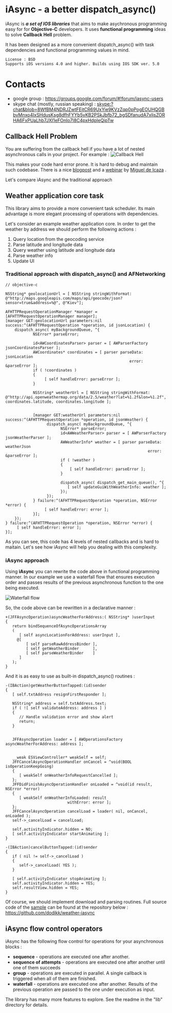 
# iAsync - a better dispatch_async()
iAsync is ***a set of IOS libraries*** that aims to make asychronous programming easy for for **Objective-C** developers. 
It uses **functional programming** ideas to solve **Callback Hell** problem.

It has been designed as a more convenient dispatch_async() with task dependencies and functional programming values in mind.


```
License : BSD
Supports iOS versions 4.0 and higher. Builds using IOS SDK ver. 5.0
```
# Contacts

* google group : <https://groups.google.com/forum/#!forum/iasync-users>
* skype chat (mostly, russian speaking) : <skype:?chat&blob=8WfBM4NDRJZwtFEjtCR69UxYie9KVzZqp0pPogEOUHQGBbvMnxo4IxSHdusKsg8dfhFYYb5vKB2PSkJbfb72_bgSDfanudA7xIjsZORHA6FxPUaLhb7JXI1eFOnIo7l8C4pxHdpIeQipTw>


## Callback Hell Problem
You are suffering from the callback hell if you have a lot of nested asynchronous calls in your project. For example :
![Callback Hell](https://github.com/EmbeddedSources/iAsync/raw/master/readme/1-Callback-Hell.png)


This makes your code hard error prone. It is hard to debug and maintain such codebase. 
There is a nice [blogpost](http://tirania.org/blog/archive/2013/Aug-15.html) and a [webinar](http://blog.xamarin.com/csharp-async-on-ios-and-android/) by [Miguel de Icaza](https://github.com/migueldeicaza) .

Let's compare iAsync and the traditional approach 


## Weather application core task
This library aims to provide a more convenient task scheduler. Its main advantage is more elegant processing of operations with dependencies.

Let's consider an example weather application core. In order to get the weather by address we should perform the following  actions :

1. Query location from the geocoding service
2. Parse latitude and longitude data
3. Query weather using latitude and longitude data
4. Parse weather info 
5. Update UI


### Traditional approach with dispatch_async() and AFNetworking
```
// objective-c

NSString* geolocationUrl = [ NSString stringWithFormat: @"http://maps.googleapis.com/maps/api/geocode/json?sensor=true&address=%@", @"Kiev"];

AFHTTPRequestOperationManager *manager = [AFHTTPRequestOperationManager manager];
[manager GET:geolocationUrl parameters:nil success:^(AFHTTPRequestOperation *operation, id jsonLocation) {
    dispatch_async( myBackgroundQueue, ^{
            NSError* parseError;
    
            id<AWCoordinatesParser> parser = [ AWParserFactory jsonCoordinatesParser ];
            AWCoordinates* coordinates = [ parser parseData: jsonLocation
                                                      error: &parseError ];
            if ( !coordinates )                                          
            {
                 [ self handleError: parseError ];
            }                                          
                                                     
            NSString* weatherUrl = [ NSString stringWithFormat: @"http://api.openweathermap.org/data/2.5/weather?lat=%1.2f&lon=%1.2f", coordinates.latitude, coordinates.longitude ];
            
            
            [manager GET:weatherUrl parameters:nil success:^(AFHTTPRequestOperation *operation, id jsonWeather) {
                  dispatch_async( myBackgroundQueue, ^{
                        NSError* parseError;
                        id<AWWeatherParser> parser = [ AWParserFactory jsonWeatherParser ];
                        AWWeatherInfo* weather = [ parser parseData: weatherJson
                                                              error: &parseError ];
                        if ( !weather )                                          
                        {
                            [ self handleError: parseError ];
                        }                                          
                        
                        dispatch_async( dispatch_get_main_queue(), ^{
                           [ self updateGuiWithWeatherInfo: weather ];
                        });
                  });
            } failure:^(AFHTTPRequestOperation *operation, NSError *error) {
                 [ self handleError: error ];
            }];
    });
} failure:^(AFHTTPRequestOperation *operation, NSError *error) {
     [ self handleError: error ];
}];
```

As you can see, this code has 4 levels of nested callbacks and is hard to maitain. Let's see how iAsync will help you dealing with this complexity.



### iAsync approach
Using **iAsync** you can rewrite the code above in functional programming manner. In our example we use a waterfall flow that ensures execution order and passes results of the previous asynchronous function to the one being executed. 

![Waterfall flow](https://github.com/EmbeddedSources/iAsync/raw/master/readme/2-Waterfall.png)


So, the code above can be rewritten in a declarative manner :

```
+(JFFAsyncOperation)asyncWeatherForAddress:( NSString* )userInput
{
   return bindSequenceOfAsyncOperationsArray
   (
      [ self asyncLocationForAddress: userInput ],
     @[
         [ self parseRawAddressBinder ],
         [ self getWeatherBinder      ],
         [ self parseWeatherBinder    ]
      ]
   );
}
```

And it is as easy to use as built-in dispatch_async() routines :

```
-(IBAction)getWeatherButtonTapped:(id)sender
{
   [ self.txtAddress resignFirstResponder ];
   
   NSString* address = self.txtAddress.text;
   if ( ![ self validateAddress: address ] )
   {
	  // Handle validation error and show alert
      return;
   }
   
   
   JFFAsyncOperation loader = [ AWOperationsFactory asyncWeatherForAddress: address ];
   
   
   __weak ESViewController* weakSelf = self;
   JFFCancelAsyncOperationHandler onCancel = ^void(BOOL isOperationKeepGoing)
   {
      [ weakSelf onWeatherInfoRequestCancelled ];
   };
   JFFDidFinishAsyncOperationHandler onLoaded = ^void(id result, NSError *error)
   {
      [ weakSelf onWeatherInfoLoaded: result
                           withError: error ];
   };
   JFFCancelAsyncOperation cancelLoad = loader( nil, onCancel, onLoaded );
   self->_cancelLoad = cancelLoad;
   
   self.activityIndicator.hidden = NO;
   [ self.activityIndicator startAnimating ];
}

-(IBAction)cancelButtonTapped:(id)sender
{
   if ( nil != self->_cancelLoad )
   {
      self->_cancelLoad( YES );
   }
   
   [ self.activityIndicator stopAnimating ];
   self.activityIndicator.hidden = YES;
   self.resultView.hidden = YES;
}

```


Of course, we should implement download and parsing routines. Full source code of the [sample](https://github.com/dodikk/weather-iasync/blob/master/lib/iAsyncWeatherOperations/iAsyncWeatherOperations/AWOperationsFactory.mm) can be found at the repository below : <https://github.com/dodikk/weather-iasync>


## iAsync flow control operators
iAsync has the following flow control for operations for your asynchronous blocks :

* **sequence** - operations are executed one after another.
* **sequence of attempts** - operations are executed one after another until one of them succeeds
* **group** - operations are executed in parallel. A single callback is triggered when all of them are finished.
* **waterfall** - operations are executed one after another. Results of the previous operation are passed to the one under execution as input.


The library has many more features to explore. See the readme in the "lib" directory for details.
